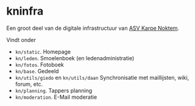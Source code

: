 kninfra
=======

Een groot deel van de digitale infrastructuur van [ASV Karpe Noktem](http://karpenoktem.nl).

Vindt onder

 * `kn/static`. Homepage
 * `kn/leden`. Smoelenboek (en ledenadministratie)
 * `kn/fotos`. Fotoboek
 * `kn/base`. Gedeeld
 * `kn/utils/giedo` en `kn/utils/daan` Synchronisatie met maillijsten, wiki, forum, etc.
 * `kn/planning`. Tappers planning
 * `kn/moderation`. E-Mail moderatie
 
